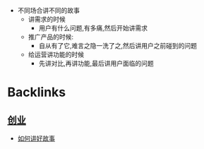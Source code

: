 - 不同场合讲不同的故事
    - 讲需求的时候
        - 用户有什么问题,有多痛,然后开始讲需求
    - 推广产品的时候:
        - 自从有了它,难言之隐一洗了之,然后讲用户之前碰到的问题
    - 给运营讲功能的时候
        - 先讲对比,再讲功能,最后讲用户面临的问题

# Backlinks
## [创业](<创业.md>)
- [如何讲好故事](<如何讲好故事.md>)

